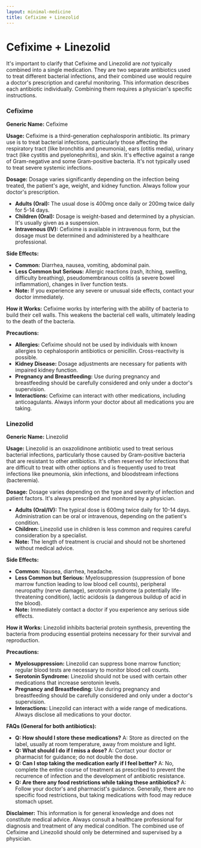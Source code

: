 ```yaml
---
layout: minimal-medicine
title: Cefixime + Linezolid
---
```


# Cefixime + Linezolid
It's important to clarify that Cefixime and Linezolid are *not* typically combined into a single medication.  They are two separate antibiotics used to treat different bacterial infections, and their combined use would require a doctor's prescription and careful monitoring.  This information describes each antibiotic individually.  Combining them requires a physician's specific instructions.


### Cefixime

**Generic Name:** Cefixime

**Usage:** Cefixime is a third-generation cephalosporin antibiotic. Its primary use is to treat bacterial infections, particularly those affecting the respiratory tract (like bronchitis and pneumonia), ears (otitis media), urinary tract (like cystitis and pyelonephritis), and skin. It's effective against a range of Gram-negative and some Gram-positive bacteria.  It's not typically used to treat severe systemic infections.

**Dosage:**  Dosage varies significantly depending on the infection being treated, the patient's age, weight, and kidney function.  Always follow your doctor's prescription.  

* **Adults (Oral):**  The usual dose is 400mg once daily or 200mg twice daily for 5-14 days.
* **Children (Oral):** Dosage is weight-based and determined by a physician.  It's usually given as a suspension.
* **Intravenous (IV):** Cefixime is available in intravenous form, but the dosage must be determined and administered by a healthcare professional.

**Side Effects:**

* **Common:** Diarrhea, nausea, vomiting, abdominal pain.
* **Less Common but Serious:**  Allergic reactions (rash, itching, swelling, difficulty breathing), pseudomembranous colitis (a severe bowel inflammation), changes in liver function tests.  
* **Note:**  If you experience any severe or unusual side effects, contact your doctor immediately.

**How it Works:** Cefixime works by interfering with the ability of bacteria to build their cell walls.  This weakens the bacterial cell walls, ultimately leading to the death of the bacteria.

**Precautions:**

* **Allergies:**  Cefixime should not be used by individuals with known allergies to cephalosporin antibiotics or penicillin.  Cross-reactivity is possible.
* **Kidney Disease:** Dosage adjustments are necessary for patients with impaired kidney function.
* **Pregnancy and Breastfeeding:**  Use during pregnancy and breastfeeding should be carefully considered and only under a doctor's supervision.
* **Interactions:**  Cefixime can interact with other medications, including anticoagulants. Always inform your doctor about all medications you are taking.


### Linezolid

**Generic Name:** Linezolid

**Usage:** Linezolid is an oxazolidinone antibiotic used to treat serious bacterial infections, particularly those caused by Gram-positive bacteria that are resistant to other antibiotics.  It's often reserved for infections that are difficult to treat with other options and is frequently used to treat infections like pneumonia, skin infections, and bloodstream infections (bacteremia).

**Dosage:** Dosage varies depending on the type and severity of infection and patient factors.  It's always prescribed and monitored by a physician.

* **Adults (Oral/IV):** The typical dose is 600mg twice daily for 10-14 days.  Administration can be oral or intravenous, depending on the patient's condition.
* **Children:**  Linezolid use in children is less common and requires careful consideration by a specialist.
* **Note:** The length of treatment is crucial and should not be shortened without medical advice.

**Side Effects:**

* **Common:** Nausea, diarrhea, headache.
* **Less Common but Serious:**  Myelosuppression (suppression of bone marrow function leading to low blood cell counts), peripheral neuropathy (nerve damage), serotonin syndrome (a potentially life-threatening condition), lactic acidosis (a dangerous buildup of acid in the blood).
* **Note:**  Immediately contact a doctor if you experience any serious side effects.

**How it Works:** Linezolid inhibits bacterial protein synthesis, preventing the bacteria from producing essential proteins necessary for their survival and reproduction.

**Precautions:**

* **Myelosuppression:** Linezolid can suppress bone marrow function; regular blood tests are necessary to monitor blood cell counts.
* **Serotonin Syndrome:**  Linezolid should not be used with certain other medications that increase serotonin levels.
* **Pregnancy and Breastfeeding:** Use during pregnancy and breastfeeding should be carefully considered and only under a doctor's supervision.
* **Interactions:**  Linezolid can interact with a wide range of medications.  Always disclose all medications to your doctor.


**FAQs (General for both antibiotics):**

* **Q: How should I store these medications?** A: Store as directed on the label, usually at room temperature, away from moisture and light.
* **Q: What should I do if I miss a dose?** A: Contact your doctor or pharmacist for guidance; do not double the dose.
* **Q: Can I stop taking the medication early if I feel better?** A: No, complete the entire course of treatment as prescribed to prevent the recurrence of infection and the development of antibiotic resistance.
* **Q: Are there any food restrictions while taking these antibiotics?** A: Follow your doctor's and pharmacist's guidance. Generally, there are no specific food restrictions, but taking medications with food may reduce stomach upset.


**Disclaimer:** This information is for general knowledge and does not constitute medical advice. Always consult a healthcare professional for diagnosis and treatment of any medical condition.  The combined use of Cefixime and Linezolid should only be determined and supervised by a physician.
